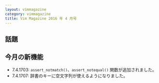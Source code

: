 ```yaml
---
layout: vimmagazine
category: vimmagazine
title: Vim Magazine 2016 年 4 月号
---
```


## 話題

## 今月の新機能

- 7.4.1703: `assert_notmatch()`、`assert_notequal()` 関数が追加されました。
- 7.4.1707: 辞書のキーに空文字列が使えるようになりました。

